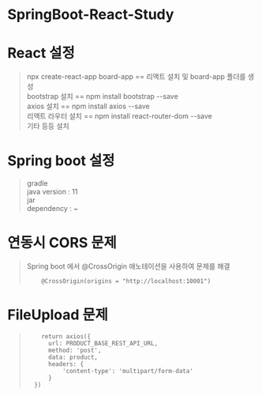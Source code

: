 # SpringBoot-React-Study

# React 설정
> npx create-react-app board-app == 리액트 설치 및 board-app 폴더를 생성 <br>
> bootstrap 설치 == npm install bootstrap --save <br>
> axios 설치 == npm install axios --save <br>
> 리액트 라우터 설치 == npm install react-router-dom --save <br>
> 기타 등등 설치

# Spring boot 설정
> gradle <br>
> java version : 11 <br>
> jar <br>
> dependency : ~


# 연동시 CORS 문제 
> Spring boot 에서 @CrossOrigin 애노테이션을 사용하여 문제를 해결  <br>
> 
>         @CrossOrigin(origins = "http://localhost:10001")

# FileUpload 문제
>         return axios({
>           url: PRODUCT_BASE_REST_API_URL,
>           method: 'post',
>           data: product,
>           headers: {
>               'content-type': 'multipart/form-data'
>           }
>       })
